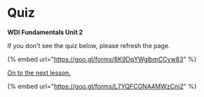 # Quiz

**WDI Fundamentals Unit 2**

If you don't see the quiz below, please refresh the page.

{% embed url="https://goo.gl/forms/8K9DqYWglbmCCyw83" %}



[On to the next lesson.](version-control-and-git.md)

{% embed url="https://goo.gl/forms/L7YQFCGNA4MWzCni2" %}



